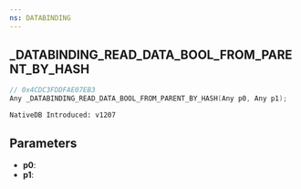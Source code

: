 ```yaml
---
ns: DATABINDING
---
```

## _DATABINDING_READ_DATA_BOOL_FROM_PARENT_BY_HASH

```c
// 0x4CDC3FDDFAE07EB3
Any _DATABINDING_READ_DATA_BOOL_FROM_PARENT_BY_HASH(Any p0, Any p1);
```

```
NativeDB Introduced: v1207
```

## Parameters
* **p0**:
* **p1**:
